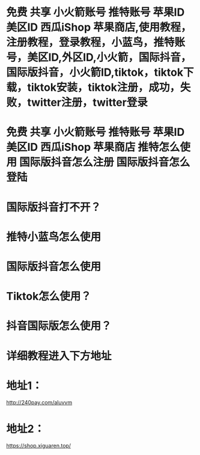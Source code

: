 # 免费 共享 小火箭账号 推特账号 苹果ID  美区ID 西瓜iShop 苹果商店,使用教程，注册教程，登录教程，小蓝鸟，推特账号，美区ID,外区ID,小火箭，国际抖音，国际版抖音，小火箭ID,tiktok，tiktok下载，tiktok安装，tiktok注册，成功，失败，twitter注册，twitter登录
# 免费 共享 小火箭账号 推特账号 苹果ID  美区ID 西瓜iShop 苹果商店 推特怎么使用 国际版抖音怎么注册 国际版抖音怎么登陆 
# 国际版抖音打不开？
# 推特小蓝鸟怎么使用
# 国际版抖音怎么使用
# Tiktok怎么使用？
# 抖音国际版怎么使用？

# 详细教程进入下方地址
# 地址1：
http://240pay.com/aluvvm

# 地址2：
https://shop.xiguaren.top/

